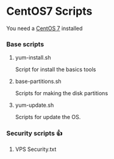 # CentOS7 Scripts
You need a [CentOS 7](https://www.centos.org/download/) installed


### Base scripts
1. yum-install.sh

   Script for install the basics tools
      
2. base-partitions.sh

   Scripts for making the disk partitions
      
3. yum-update.sh

   Scripts for update the OS.
   

### Security scripts :+1:
1. VPS Security.txt
